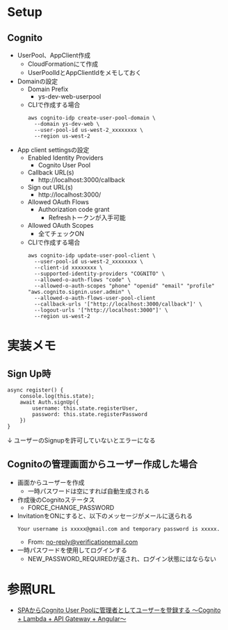 # Setup
## Cognito
* UserPool、AppClient作成
    * CloudFormationにて作成
    * UserPoolIdとAppClientIdをメモしておく
* Domainの設定
    * Domain Prefix
        * ys-dev-web-userpool
    * CLIで作成する場合
      ```
      aws cognito-idp create-user-pool-domain \
        --domain ys-dev-web \
        --user-pool-id us-west-2_xxxxxxxx \
        --region us-west-2
      ```
* App client settingsの設定
    * Enabled Identity Providers
        * Cognito User Pool
    * Callback URL(s)
        * http://localhost:3000/callback
    * Sign out URL(s)
        * http://localhost:3000/
    * Allowed OAuth Flows  
        * Authorization code grant
            * Refreshトークンが入手可能
    * Allowed OAuth Scopes  
        * 全てチェックON
    * CLIで作成する場合
      ```
      aws cognito-idp update-user-pool-client \
        --user-pool-id us-west-2_xxxxxxxx \
        --client-id xxxxxxxx \
        --supported-identity-providers "COGNITO" \
        --allowed-o-auth-flows "code" \
	    --allowed-o-auth-scopes "phone" "openid" "email" "profile" "aws.cognito.signin.user.admin" \
	    --allowed-o-auth-flows-user-pool-client
	    --callback-urls '["http://localhost:3000/callback"]' \
	    --logout-urls '["http://localhost:3000"]' \
	    --region us-west-2
      ```

# 実装メモ
## Sign Up時
```
async register() {
    console.log(this.state);
    await Auth.signUp({
        username: this.state.registerUser,
        password: this.state.registerPassword
    })
}
``` 
↓
ユーザーのSignupを許可していないとエラーになる

## Cognitoの管理画面からユーザー作成した場合
* 画面からユーザーを作成
    * 一時パスワードは空にすれば自動生成される
* 作成後のCognitoステータス
    * FORCE_CHANGE_PASSWORD
* InvitationをONにすると、以下のメッセージがメールに送られる
    ```
    Your username is xxxxx@gmail.com and temporary password is xxxxx.
    ```
    * From: no-reply@verificationemail.com
* 一時パスワードを使用してログインする
    * NEW_PASSWORD_REQUIREDが返され、ログイン状態にはならない

# 参照URL
* [SPAからCognito User Poolに管理者としてユーザーを登録する 〜Cognito + Lambda + API Gateway + Angular〜](https://dev.classmethod.jp/cloud/aws/cognito-admin-create-user-2/)